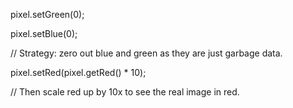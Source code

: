   pixel.setGreen(0);
  
  pixel.setBlue(0);
  
  // Strategy: zero out blue and green as they are just garbage data.

  pixel.setRed(pixel.getRed() * 10);
  
  // Then scale red up by 10x to see the real image in red.
